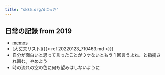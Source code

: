 ```yaml
---
title: "sk85.org/dにっき"
---
```


## 日常の記録 from 2019

- [memos](https://memos.sk85.org)
- [大丈夫リスト]({{< ref 20220123_710463.md >}})
- 自分が面白いと思って言ったことがウケないともう 1 回言うよね、と指摘され凹む。やめよう
- 時の流れの空の色に何も望みはしないように
